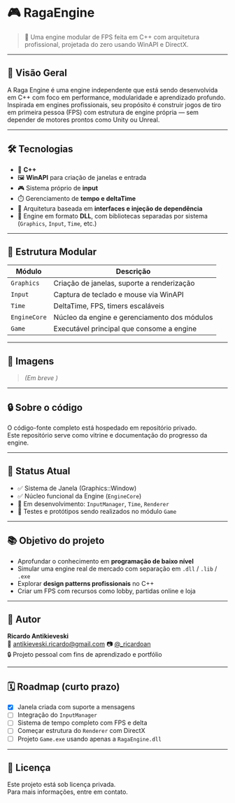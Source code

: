 # 🎮 RagaEngine

> 🧱 Uma engine modular de FPS feita em C++ com arquitetura profissional, projetada do zero usando WinAPI e DirectX.

---

## 🚀 Visão Geral

A Raga Engine é uma engine independente que está sendo desenvolvida em C++ com foco em performance, modularidade e aprendizado profundo. Inspirada em engines profissionais, seu propósito é construir jogos de tiro em primeira pessoa (FPS) com estrutura de engine própria — sem depender de motores prontos como Unity ou Unreal.

---

## 🛠️ Tecnologias

- 🔧 **C++**
- 🖼️ **WinAPI** para criação de janelas e entrada
- 🎮 Sistema próprio de **input**
- ⏱️ Gerenciamento de **tempo e deltaTime**
- 🧩 Arquitetura baseada em **interfaces e injeção de dependência**
- 🔄 Engine em formato **DLL**, com bibliotecas separadas por sistema (`Graphics`, `Input`, `Time`, etc.)

---

## 🧱 Estrutura Modular

| Módulo      | Descrição                                     |
|-------------|-----------------------------------------------|
| `Graphics`  | Criação de janelas, suporte a renderização    |
| `Input`     | Captura de teclado e mouse via WinAPI         |
| `Time`      | DeltaTime, FPS, timers escaláveis             |
| `EngineCore`| Núcleo da engine e gerenciamento dos módulos  |
| `Game`      | Executável principal que consome a engine     |

---

## 📸 Imagens

> *(Em breve )*

---

## 🔒 Sobre o código

O código-fonte completo está hospedado em repositório privado.  
Este repositório serve como vitrine e documentação do progresso da engine.

---

## 📍 Status Atual

- ✅ Sistema de Janela (Graphics::Window)
- ✅ Núcleo funcional da Engine (`EngineCore`)
- 🚧 Em desenvolvimento: `InputManager`, `Time`, `Renderer`
- 🧪 Testes e protótipos sendo realizados no módulo `Game`

---

## 📚 Objetivo do projeto

- Aprofundar o conhecimento em **programação de baixo nível**
- Simular uma engine real de mercado com separação em `.dll` / `.lib` / `.exe`
- Explorar **design patterns profissionais** no C++
- Criar um FPS com recursos como lobby, partidas online e loja

---

## 👤 Autor

**Ricardo Antikieveski**  
📧 antikieveski.ricardo@gmail.com
📷 [@_ricardoan](https://www.instagram.com/_ricardoan/)  
🔒 Projeto pessoal com fins de aprendizado e portfólio

---

## 🗓️ Roadmap (curto prazo)

- [x] Janela criada com suporte a mensagens
- [ ] Integração do `InputManager`
- [ ] Sistema de tempo completo com FPS e delta
- [ ] Começar estrutura do `Renderer` com DirectX
- [ ] Projeto `Game.exe` usando apenas a `RagaEngine.dll`

---

## 📝 Licença

Este projeto está sob licença privada.  
Para mais informações, entre em contato.

